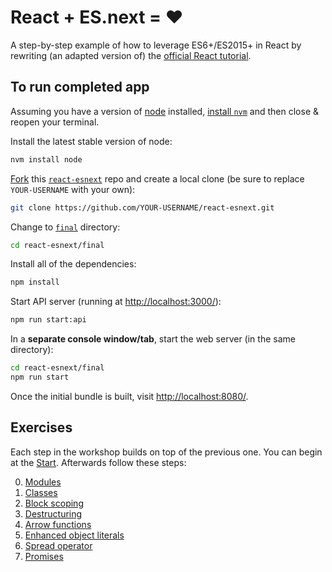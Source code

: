 # React + ES.next = ♥

A step-by-step example of how to leverage ES6+/ES2015+ in React by rewriting (an adapted version of) the [official React tutorial](https://facebook.github.io/react/docs/tutorial.html).

## To run completed app

Assuming you have a version of [node](https://nodejs.org/en/) installed, [install `nvm`](https://github.com/creationix/nvm#install-script) and then close & reopen your terminal.

Install the latest stable version of node:

```sh
nvm install node
```

[Fork](https://help.github.com/articles/fork-a-repo/) this [`react-esnext`](https://github.com/benmvp/react-esnext) repo and create a local clone (be sure to replace `YOUR-USERNAME` with your own):

```sh
git clone https://github.com/YOUR-USERNAME/react-esnext.git
```

Change to [`final`](final/) directory:

```sh
cd react-esnext/final
```

Install all of the dependencies:

```sh
npm install
```

Start API server (running at [http://localhost:3000/](http://localhost:3000/)):

```sh
npm run start:api
```

In a **separate console window/tab**, start the web server (in the same directory):

```sh
cd react-esnext/final
npm run start
```

Once the initial bundle is built, visit [http://localhost:8080/](http://localhost:8080/).

## Exercises

Each step in the workshop builds on top of the previous one. You can begin at the [Start](00-start/). Afterwards follow these steps:

0. [Modules](01-modules/)
0. [Classes](02-classes/)
0. [Block scoping](03-block-scoping/)
0. [Destructuring](04-destructuring/)
0. [Arrow functions](05-arrow-functions/)
0. [Enhanced object literals](06-enhanced-object-literals/)
0. [Spread operator](07-spread-operator/)
0. [Promises](08-promises/)
